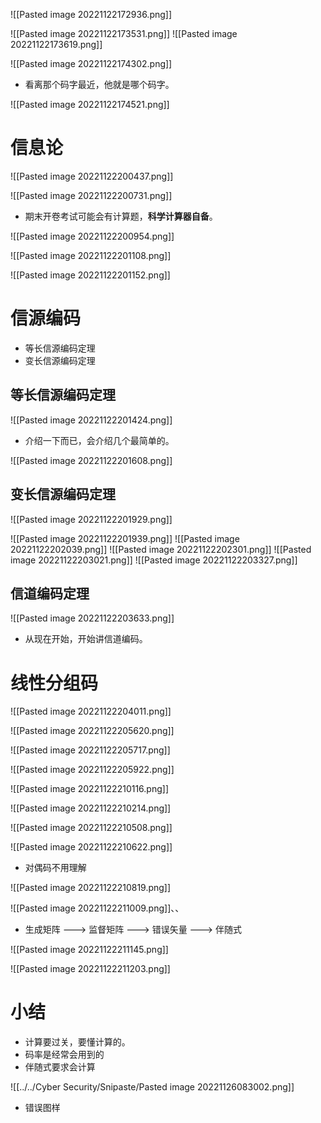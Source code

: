 ![[Pasted image 20221122172936.png]]

  ![[Pasted image 20221122173531.png]]
![[Pasted image 20221122173619.png]]

![[Pasted image 20221122174302.png]]

- 看离那个码字最近，他就是哪个码字。

![[Pasted image 20221122174521.png]]

# 信息论
![[Pasted image 20221122200437.png]]

![[Pasted image 20221122200731.png]]

- 期末开卷考试可能会有计算题，**科学计算器自备**。

![[Pasted image 20221122200954.png]]

![[Pasted image 20221122201108.png]]

![[Pasted image 20221122201152.png]]

# 信源编码
- 等长信源编码定理
- 变长信源编码定理

## 等长信源编码定理

![[Pasted image 20221122201424.png]]

- 介绍一下而已，会介绍几个最简单的。

![[Pasted image 20221122201608.png]]

## 变长信源编码定理

![[Pasted image 20221122201929.png]]

![[Pasted image 20221122201939.png]]
![[Pasted image 20221122202039.png]]
![[Pasted image 20221122202301.png]]
![[Pasted image 20221122203021.png]]
![[Pasted image 20221122203327.png]]


## 信道编码定理
![[Pasted image 20221122203633.png]]

- 从现在开始，开始讲信道编码。

# 线性分组码
![[Pasted image 20221122204011.png]]

![[Pasted image 20221122205620.png]]

![[Pasted image 20221122205717.png]]

![[Pasted image 20221122205922.png]]

![[Pasted image 20221122210116.png]]

![[Pasted image 20221122210214.png]]

![[Pasted image 20221122210508.png]]

![[Pasted image 20221122210622.png]]

- 对偶码不用理解

![[Pasted image 20221122210819.png]]

![[Pasted image 20221122211009.png]]、、
- 生成矩阵 ---> 监督矩阵 ---> 错误矢量 ---> 伴随式


![[Pasted image 20221122211145.png]]

![[Pasted image 20221122211203.png]]


# 小结
- 计算要过关，要懂计算的。
- 码率是经常会用到的
- 伴随式要求会计算

![[../../Cyber Security/Snipaste/Pasted image 20221126083002.png]]

- 错误图样
